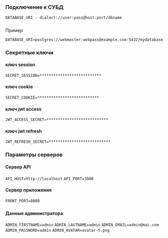 ### Подключение к СУБД

`DATABASE_URI - dialect://user:pass@host:port/dbname`

#####
Пример

`DATABASE_URI=postgres://webmaster:webpass@example.com:5432/mydatabase`

###
### Секретные ключи
#### ключ session

`SECRET_SESSION=***************************`

#### ключ cookie

`SECRET_COOKIE=***************************`

#### ключ jwt access

`JWT_ACCESS_SECRET=***************************`

#### ключ jwt refresh

`JWT_REFRESH_SECRET=***************************`

###
### Параметры серверов

####  Сервер API
`API_HOST=http://localhost`
`API_PORT=3000`

#### Сервер приложения
`FRONT_PORT=8080`

###
#### Данные администратора
`ADMIN_FIRSTNAME=admin`
`ADMIN_LASTNAME=admin`
`ADMIN_EMAIL=admin@mai.com`
`ADMIN_PASSWORD=admin`
`ADMIN_AVATAR=avatar-5.png`
